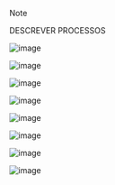 > [!NOTE]
> DESCREVER PROCESSOS

![image](https://github.com/user-attachments/assets/57cf53dd-ba41-405b-8cb1-02ed0d9ff973)

![image](https://github.com/user-attachments/assets/a8f42042-9f2c-451b-a376-07ff17a43cca)

![image](https://github.com/user-attachments/assets/e58acf24-7006-4ed4-a727-7e3216ceff9c)

![image](https://github.com/user-attachments/assets/aba0a4b7-8a89-4323-ae28-77dbf699da30)

![image](https://github.com/user-attachments/assets/c65b014b-1032-4a5c-a991-e4eaabd5db76)

![image](https://github.com/user-attachments/assets/cbc51290-3f90-432b-8b15-b5aca3323a94)

![image](https://github.com/user-attachments/assets/12706495-e7c8-4497-bcc2-29c82e3543b6)

![image](https://github.com/user-attachments/assets/1465ae73-1e6d-49ff-b54c-89a413115f84)